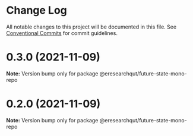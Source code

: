 # Change Log

All notable changes to this project will be documented in this file.
See [Conventional Commits](https://conventionalcommits.org) for commit guidelines.

# 0.3.0 (2021-11-09)

**Note:** Version bump only for package @eresearchqut/future-state-mono-repo





# 0.2.0 (2021-11-09)

**Note:** Version bump only for package @eresearchqut/future-state-mono-repo
